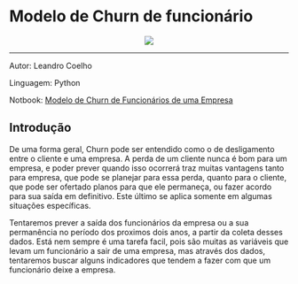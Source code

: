 # Modelo de Churn de funcionário
<p align="center">
<img src="https://github.com/LeandroCoelhos/Modelo_Churn_Funcionario/blob/main/6%20Compei%C3%A7%C3%A3o%20Modelagem.ipynb">
</p>

----

Autor: Leandro Coelho

Linguagem: Python

Notbook: [Modelo de Churn de Funcionários de uma Empresa](https://github.com/LeandroCoelhos/Modelo_Churn_Funcionario/blob/main/6%20Compei%C3%A7%C3%A3o%20Modelagem.ipynb)


Introdução
----
  De uma forma geral, Churn pode ser entendido como o de desligamento entre o cliente e uma empresa. 
  A perda de um cliente nunca é bom para um empresa, e poder prever quando isso ocorrerá traz muitas vantagens tanto para empresa, que pode se planejar para essa perda, quanto para o cliente, que pode ser ofertado planos para que ele permaneça, ou fazer acordo para sua saída em definitivo. Este último se aplica somente em algumas situações específicas.

  Tentaremos prever a saída dos funcionários da empresa ou a sua permanência no período dos proximos dois anos, a partir da coleta desses dados. Está nem sempre é uma tarefa facil, pois são muitas as variáveis que levam um funcionário a sair de uma empresa, mas através dos dados, tentaremos buscar alguns indicadores que tendem a fazer com que um funcionário deixe a empresa.

